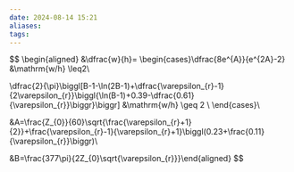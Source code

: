 ```yaml
---
date: 2024-08-14 15:21
aliases: 
tags: 
---
```

$$
\begin{aligned}
&\dfrac{w}{h}=
\begin{cases}\dfrac{8e^{A}}{e^{2A}-2} &\mathrm{w/h} \leq2\\

\dfrac{2}{\pi}\biggl[B-1-\ln(2B-1)+\dfrac{\varepsilon_{r}-1}{2\varepsilon_{r}}\biggl\{\ln(B-1)+0.39-\dfrac{0.61}{\varepsilon_{r}}\biggr\}\biggr] &\mathrm{w/h} \geq 2 \\
\end{cases}\\

&A=\frac{Z_{0}}{60}\sqrt{\frac{\varepsilon_{r}+1}{2}}+\frac{\varepsilon_{r}-1}{\varepsilon_{r}+1}\biggl(0.23+\frac{0.11}{\varepsilon_{r}}\biggr)\\

&B=\frac{377\pi}{2Z_{0}\sqrt{\varepsilon_{r}}}\end{aligned}
$$